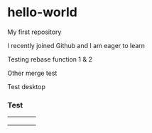 # hello-world
My first repository

I recently joined Github and I am eager to learn

Testing rebase function 1 & 2

Other merge test

Test desktop

### Test

|      |      |      |      |
| ---- | ---- | ---- | ---- |
|      |      |      |      |
|      |      |      |      |
|      |      |      |      |

